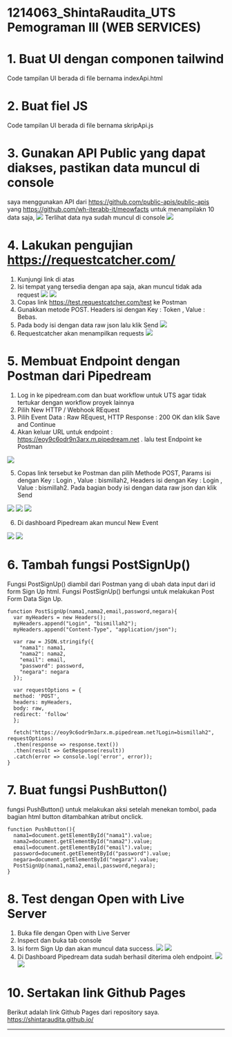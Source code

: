 # 1214063_ShintaRaudita_UTS Pemograman III (WEB SERVICES)
#
# 1. Buat UI dengan componen tailwind
Code tampilan UI berada di file bernama indexApi.html
# 2. Buat fiel JS 
Code tampilan UI berada di file bernama skripApi.js
# 3. Gunakan API Public yang dapat diakses, pastikan data muncul di console
saya menggunakan API dari https://github.com/public-apis/public-apis yang https://github.com/wh-iterabb-it/meowfacts untuk menampilakn 10 data  saja,
![](foto/consoleApi1.png)
Terlihat data nya sudah muncul di console
![](foto/consoleApi2.png)

#
# 4. Lakukan pengujian https://requestcatcher.com/
1. Kunjungi link di atas
2. Isi tempat yang tersedia dengan apa saja, akan muncul tidak ada request
   ![](foto/catch3.png)
   ![](foto/catch4.png)
3. Copas link  https://test.requestcatcher.com/test ke Postman
4. Gunakkan metode POST. Headers isi dengan Key : Token ,   Value : Bebas. 
5. Pada body isi dengan data raw json lalu klik Send
![](foto/catch1.png)
6. Requestcatcher akan menampilkan requests
![](foto/catch2.png)

# 
# 5. Membuat Endpoint dengan Postman dari Pipedream
1. Log in ke pipedream.com dan buat workflow untuk UTS agar tidak tertukar dengan workflow proyek lainnya
2. Pilih New HTTP / Webhook REquest
3. Pilih Event Data : Raw REquest, HTTP Response : 200 OK dan klik Save and Continue
4. Akan keluar URL untuk endpoint : https://eoy9c6odr9n3arx.m.pipedream.net . lalu test Endpoint ke Postman

![](foto/buatEnd1.png)

5. Copas link tersebut ke Postman dan pilih Methode POST, Params isi dengan Key : Login , Value : bismillah2, Headers isi dengan Key : Login , Value : bismillah2. Pada bagian body isi dengan data raw json dan klik Send

![](foto/buatEnd2.png)
![](foto/buatEnd3.png)
![](foto/buatEnd4.png)

6. Di dashboard Pipedream akan muncul New Event

![](foto/buatEnd5.png)
![](foto/buatEnd6.png)

# 6. Tambah fungsi PostSignUp()
Fungsi PostSignUp() diambil dari Postman yang di ubah data input dari id form Sign Up html. Fungsi PostSignUp() berfungsi untuk melakukan Post Form Data Sign Up.

```
function PostSignUp(nama1,nama2,email,password,negara){
  var myHeaders = new Headers();
  myHeaders.append("Login", "bismillah2");
  myHeaders.append("Content-Type", "application/json");

  var raw = JSON.stringify({
    "nama1": nama1,
    "nama2": nama2,
    "email": email,
    "password": password,
    "negara": negara
  });

  var requestOptions = {
  method: 'POST',
  headers: myHeaders,
  body: raw,
  redirect: 'follow'
  };

  fetch("https://eoy9c6odr9n3arx.m.pipedream.net?Login=bismillah2", requestOptions)
  .then(response => response.text())
  .then(result => GetResponse(result))
  .catch(error => console.log('error', error));
}
```

# 7. Buat fungsi PushButton()
fungsi PushButton() untuk melakukan aksi setelah menekan tombol, pada bagian html button ditambahkan atribut onclick.

```
function PushButton(){ 
  nama1=document.getElementById("nama1").value;
  nama2=document.getElementById("nama2").value;
  email=document.getElementById("email").value;
  password=document.getElementById("password").value;
  negara=document.getElementById("negara").value;
  PostSignUp(nama1,nama2,email,password,negara);
}
```
  
  
# 8. Test dengan Open with Live Server
1. Buka file dengan Open with Live Server
2. Inspect dan buka tab console
3. Isi form Sign Up dan akan muncul data success.
![](foto/tes1.png)
![](foto/tes2.png)
4. Di Dashboard Pipedream data sudah berhasil diterima  oleh endpoint.
![](foto/tes3.png)
![](foto/tes4.png)

# 10. Sertakan link Github Pages
Berikut adalah link Github Pages dari repository saya.
https://shintaraudita.github.io/

---------------